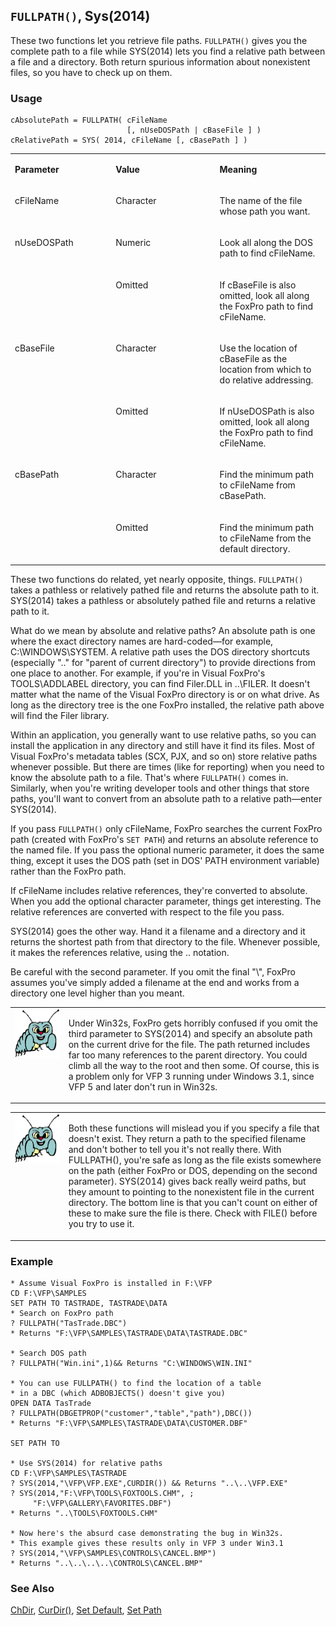 ## `FULLPATH()`, Sys(2014)

These two functions let you retrieve file paths. `FULLPATH()` gives you the complete path to a file while SYS(2014) lets you find a relative path between a file and a directory. Both return spurious information about nonexistent files, so you have to check up on them.

### Usage

```foxpro
cAbsolutePath = FULLPATH( cFileName
                          [, nUseDOSPath | cBaseFile ] )
cRelativePath = SYS( 2014, cFileName [, cBasePath ] )
```
<table>
<tr>
  <td width="32%" valign="top">
  <p><b>Parameter</b></p>
  </td>
  <td width="23%" valign="top">
  <p><b>Value</b></p>
  </td>
  <td width="45%" valign="top">
  <p><b>Meaning</b></p>
  </td>
 </tr>
<tr>
  <td width="32%" valign="top">
  <p>cFileName</p>
  </td>
  <td width="23%" valign="top">
  <p>Character</p>
  </td>
  <td width="45%" valign="top">
  <p>The name of the file whose path you want.</p>
  </td>
 </tr>
<tr>
  <td width="32%" rowspan="2" valign="top">
  <p>nUseDOSPath</p>
  </td>
  <td width="23%" valign="top">
  <p>Numeric</p>
  </td>
  <td width="45%" valign="top">
  <p>Look all along the DOS path to find cFileName.</p>
  </td>
 </tr>
<tr>
  <td width="33%" valign="top">
  <p>Omitted</p>
  </td>
  <td width="67%" valign="top">
  <p>If cBaseFile is also omitted, look all along the FoxPro path to find cFileName. </p>
  </td>
 </tr>
<tr>
  <td width="32%" rowspan="2" valign="top">
  <p>cBaseFile</p>
  </td>
  <td width="23%" valign="top">
  <p>Character</p>
  </td>
  <td width="45%" valign="top">
  <p>Use the location of cBaseFile as the location from which to do relative addressing.</p>
  </td>
 </tr>
<tr>
  <td width="33%" valign="top">
  <p>Omitted</p>
  </td>
  <td width="67%" valign="top">
  <p>If nUseDOSPath is also omitted, look all along the FoxPro path to find cFileName.</p>
  </td>
 </tr>
<tr>
  <td width="32%" rowspan="2" valign="top">
  <p>cBasePath</p>
  </td>
  <td width="23%" valign="top">
  <p>Character</p>
  </td>
  <td width="45%" valign="top">
  <p>Find the minimum path to cFileName from cBasePath.</p>
  </td>
 </tr>
<tr>
  <td width="33%" valign="top">
  <p>Omitted</p>
  </td>
  <td width="67%" valign="top">
  <p>Find the minimum path to cFileName from the default directory.</p>
  </td>
 </tr>
</table>

These two functions do related, yet nearly opposite, things. `FULLPATH()` takes a pathless or relatively pathed file and returns the absolute path to it. SYS(2014) takes a pathless or absolutely pathed file and returns a relative path to it.

What do we mean by absolute and relative paths? An absolute path is one where the exact directory names are hard-coded&mdash;for example, C:\WINDOWS\SYSTEM. A relative path uses the DOS directory shortcuts (especially ".." for "parent of current directory") to provide directions from one place to another. For example, if you're in Visual FoxPro's TOOLS\ADDLABEL directory, you can find Filer.DLL in ..\FILER. It doesn't matter what the name of the Visual FoxPro directory is or on what drive. As long as the directory tree is the one FoxPro installed, the relative path above will find the Filer library.

Within an application, you generally want to use relative paths, so you can install the application in any directory and still have it find its files. Most of Visual FoxPro's metadata tables (SCX, PJX, and so on) store relative paths whenever possible. But there are times (like for reporting) when you need to know the absolute path to a file. That's where `FULLPATH()` comes in. Similarly, when you're writing developer tools and other things that store paths, you'll want to convert from an absolute path to a relative path&mdash;enter SYS(2014).

If you pass `FULLPATH()` only cFileName, FoxPro searches the current FoxPro path (created with FoxPro's `SET PATH`) and returns an absolute reference to the named file. If you pass the optional numeric parameter, it does the same thing, except it uses the DOS path (set in DOS' PATH environment variable) rather than the FoxPro path. 

If cFileName includes relative references, they're converted to absolute. When you add the optional character parameter, things get interesting. The relative references are converted with respect to the file you pass.

SYS(2014) goes the other way. Hand it a filename and a directory and it returns the shortest path from that directory to the file. Whenever possible, it makes the references relative, using the .. notation.

Be careful with the second parameter. If you omit the final "\\", FoxPro assumes you've simply added a filename at the end and works from a directory one level higher than you meant.

<table>
<tr>
  <td width="17%" valign="top">
<img width="95" height="78" src="bug.gif">
  </td>
  <td width="83%">
  <p>Under Win32s, FoxPro gets horribly confused if you omit the third parameter to SYS(2014) and specify an absolute path on the current drive for the file. The path returned includes far too many references to the parent directory. You could climb all the way to the root and then some. Of course, this is a problem only for VFP 3 running under Windows 3.1, since VFP 5 and later don't run in Win32s.</p>
  </td>
 </tr>
</table>

<table>
<tr>
  <td width="17%" valign="top">
<img width="94" height="79" src="bug.gif">
  &nbsp;</td>
  <td width="83%">
  <p>Both these functions will mislead you if you specify a file that doesn't exist. They return a path to the specified filename and don't bother to tell you it's not really there. With FULLPATH(), you're safe as long as the file exists somewhere on the path (either FoxPro or DOS, depending on the second parameter). SYS(2014) gives back really weird paths, but they amount to pointing to the nonexistent file in the current directory. The bottom line is that you can't count on either of these to make sure the file is there. Check with FILE() before you try to use it.</p>
  </td>
 </tr>
</table>

### Example

```foxpro
* Assume Visual FoxPro is installed in F:\VFP
CD F:\VFP\SAMPLES
SET PATH TO TASTRADE, TASTRADE\DATA
* Search on FoxPro path
? FULLPATH("TasTrade.DBC")
* Returns "F:\VFP\SAMPLES\TASTRADE\DATA\TASTRADE.DBC"

* Search DOS path
? FULLPATH("Win.ini",1)&& Returns "C:\WINDOWS\WIN.INI"

* You can use FULLPATH() to find the location of a table
* in a DBC (which ADBOBJECTS() doesn't give you)
OPEN DATA TasTrade
? FULLPATH(DBGETPROP("customer","table","path"),DBC())
* Returns "F:\VFP\SAMPLES\TASTRADE\DATA\CUSTOMER.DBF"

SET PATH TO

* Use SYS(2014) for relative paths
CD F:\VFP\SAMPLES\TASTRADE
? SYS(2014,"\VFP\VFP.EXE",CURDIR()) && Returns "..\..\VFP.EXE"
? SYS(2014,"F:\VFP\TOOLS\FOXTOOLS.CHM", ;
     "F:\VFP\GALLERY\FAVORITES.DBF")
* Returns "..\TOOLS\FOXTOOLS.CHM"

* Now here's the absurd case demonstrating the bug in Win32s.
* This example gives these results only in VFP 3 under Win3.1
? SYS(2014,"\VFP\SAMPLES\CONTROLS\CANCEL.BMP")
* Returns "..\..\..\..\CONTROLS\CANCEL.BMP"
```
### See Also

[ChDir](s4g339.md), [CurDir()](s4g134.md), [Set Default](s4g339.md), [Set Path](s4g636.md)